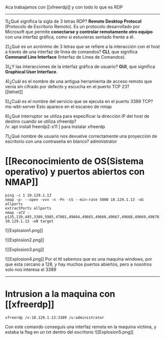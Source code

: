 Aca trabajamos con [[xfreerdp]] y con todo lo que es RDP

----

1)¿Qué significa la sigla de 3 letras RDP? 
	 **Remote Desktop Protocol** (Protocolo de Escritorio Remoto).
	Es un protocolo desarrollado por Microsoft que permite **conectarse y controlar remotamente otro equipo** con una interfaz gráfica, como si estuvieras sentado frente a él.

2)¿Qué es un acrónimo de 3 letras que se refiere a la interacción con el host a través de una interfaz de línea de comandos?
	**CLI**, que significa **Command Line Interface** (Interfaz de Línea de Comandos).

3)¿Y las interacciones de la interfaz gráfica de usuario? 
	**GUI**, que significa **Graphical User Interface**.

4)¿Cuál es el nombre de una antigua herramienta de acceso remoto que venía sin cifrado por defecto y escucha en el puerto TCP 23?  
	[[telnet]]

5)¿Cuál es el nombre del servicio que se ejecuta en el puerto 3389 TCP? 
	ms-wbt-server
	Esto aparece en el escaneo de nmap

6)¿Qué interruptor se utiliza para especificar la dirección IP del host de destino cuando se utiliza xfreerdp?  
	/v:
	apt install freerdp2-x11   | para instalar xfreerdp

7)¿Qué nombre de usuario nos devuelve correctamente una proyección de escritorio con una contraseña en blanco?
	administrator
	
# [[Reconocimiento de OS(Sistema operativo) y puertos abiertos con NMAP]]

```shell
ping -c 1 10.129.1.13
nmap -p- --open -vvv -n -Pn -sS --min-rate 5000 10.129.1.13 -oG allports 
extractPorts allports         
nmap -sCV -p135,139,445,3389,5985,47001,49664,49665,49666,49667,49668,49669,49670,49671 10.129.1.13 -oN target
```

![[Explosion1.png]]

![[Explosion2.png]]

![[Explosion3.png]]

![[Explosion4.png]]
Por el ttl sabemos que es una maquina windows, por que esta cercano a 128, y hay muchos puertos abiertos, pero a nosotros solo nos interesa el 3389

---------
# Intrusion a la maquina con [[xfreerdp]]
```shell
xfreerdp /v:10.129.1.13:3389 /u:administrator
```
Con este comando conseguis una interfaz remota en la maquina victima, y estaba la flag en un txt dentro del escritorio
![[Explosion5.png]]